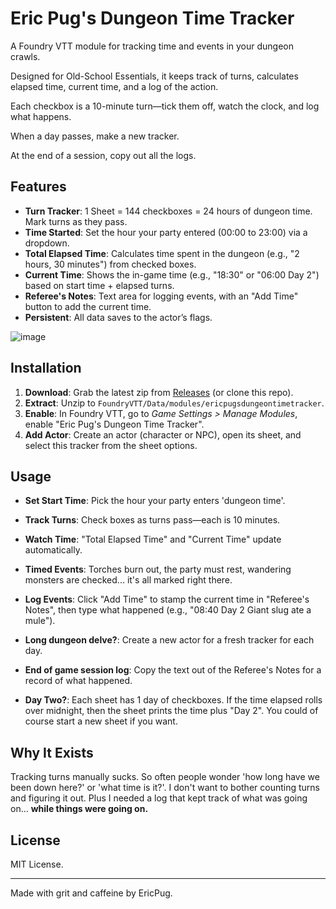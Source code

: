 # Eric Pug's Dungeon Time Tracker

A Foundry VTT module for tracking time and events in your dungeon crawls.

Designed for Old-School Essentials, it keeps track of turns, calculates elapsed time, current time, and a log of the action. 

Each checkbox is a 10-minute turn—tick them off, watch the clock, and log what happens.

When a day passes, make a new tracker.

At the end of a session, copy out all the logs.

## Features
- **Turn Tracker**: 1 Sheet = 144 checkboxes = 24 hours of dungeon time. Mark turns as they pass.
- **Time Started**: Set the hour your party entered (00:00 to 23:00) via a dropdown.
- **Total Elapsed Time**: Calculates time spent in the dungeon (e.g., "2 hours, 30 minutes") from checked boxes.
- **Current Time**: Shows the in-game time (e.g., "18:30" or "06:00 Day 2") based on start time + elapsed turns.
- **Referee's Notes**: Text area for logging events, with an "Add Time" button to add the current time.
- **Persistent**: All data saves to the actor’s flags.



![image](https://github.com/user-attachments/assets/29257af2-cd2d-4b84-b24f-235adf16289c)




## Installation
1. **Download**: Grab the latest zip from [Releases](https://github.com/EricPug/ericpugsdungeontimetracker/releases) (or clone this repo).
2. **Extract**: Unzip to `FoundryVTT/Data/modules/ericpugsdungeontimetracker`.
3. **Enable**: In Foundry VTT, go to *Game Settings > Manage Modules*, enable "Eric Pug's Dungeon Time Tracker".
4. **Add Actor**: Create an actor (character or NPC), open its sheet, and select this tracker from the sheet options.

## Usage
- **Set Start Time**: Pick the hour your party enters 'dungeon time'.
- **Track Turns**: Check boxes as turns pass—each is 10 minutes.
- **Watch Time**: "Total Elapsed Time" and "Current Time" update automatically.
- **Timed Events**: Torches burn out, the party must rest, wandering monsters are checked... it's all marked right there.
- **Log Events**: Click "Add Time" to stamp the current time in "Referee's Notes", then type what happened (e.g., "08:40 Day 2 Giant slug ate a mule").
- **Long dungeon delve?**: Create a new actor for a fresh tracker for each day.
- **End of game session log**: Copy the text out of the Referee's Notes for a record of what happened.

- **Day Two?**: Each sheet has 1 day of checkboxes. If the time elapsed rolls over midnight, then the sheet prints the time plus "Day 2". You could of course start a new sheet if you want.

## Why It Exists
Tracking turns manually sucks. So often people wonder 'how long have we been down here?' or 'what time is it?'. 
I don't want to bother counting turns and figuring it out.
Plus I needed a log that kept track of what was going on... **while things were going on.**

## License
MIT License.

---
Made with grit and caffeine by EricPug.
